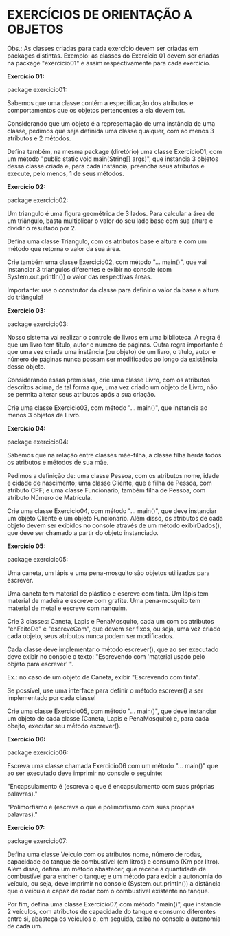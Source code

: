 <h1>EXERCÍCIOS DE ORIENTAÇÃO A OBJETOS</h1>

Obs.: As classes criadas para cada exercício devem ser criadas em packages distintas. Exemplo: as classes do Exercício 01 devem ser criadas na package "exercicio01" e assim respectivamente para cada exercício.


<b>Exercício 01:</b>

package exercicio01:

Sabemos que uma classe contém a especificação dos atributos e comportamentos que os objetos pertencentes a ela devem ter.

Considerando que um objeto é a representação de uma instância de uma classe, pedimos que seja definida uma classe qualquer, com ao menos 3 atributos e 2 métodos.

Defina também, na mesma package (diretório) uma classe Exercicio01, com um método "public static void main(String[] args)", que instancia 3 objetos dessa classe criada e, para cada instância, preencha seus atributos e execute, pelo menos, 1 de seus métodos.


<b>Exercício 02:</b>

package exercicio02:

Um triangulo é uma figura geométrica de 3 lados. Para calcular a área de um triângulo, basta multiplicar o valor do seu lado base com sua altura e dividir o resultado por 2.

Defina uma classe Triangulo, com os atributos base e altura e com um método que retorna o valor da sua área.

Crie também uma classe Exercicio02, com método "... main()", que vai instanciar 3 triangulos diferentes e exibir no console (com System.out.println()) o valor das respectivas áreas.

Importante: use o construtor da classe para definir o valor da base e altura do triângulo!


<b>Exercício 03:</b>

package exercicio03:

Nosso sistema vai realizar o controle de livros em uma biblioteca. A regra é que um livro tem título, autor e numero de páginas. Outra regra importante é que uma vez criada uma instância (ou objeto) de um livro, o título, autor e número de páginas nunca possam ser modificados ao longo da existência desse objeto.

Considerando essas premissas, crie uma classe Livro, com os atributos descritos acima, de tal forma que, uma vez criado um objeto de Livro, não se permita alterar seus atributos após a sua criação.

Crie uma classe Exercicio03, com método "... main()", que instancia ao menos 3 objetos de Livro.


<b>Exercício 04:</b>

package exercicio04:

Sabemos que na relação entre classes mãe-filha, a classe filha herda todos os atributos e métodos de sua mãe.

Pedimos a definição de: uma classe Pessoa, com os atributos nome, idade e cidade de nascimento; uma classe Cliente, que é filha de Pessoa, com atributo CPF; e uma classe Funcionario, também filha de Pessoa, com atributo Número de Matrícula.

Crie uma classe Exercicio04, com método "... main()", que deve instanciar um objeto Cliente e um objeto Funcionario. Além disso, os atributos de cada objeto devem ser exibidos no console através de um método exibirDados(), que deve ser chamado a partir do objeto instanciado.


<b>Exercício 05:</b>

package exercicio05:

Uma caneta, um lápis e uma pena-mosquito são objetos utilizados para escrever.

Uma caneta tem material de plástico e escreve com tinta. Um lápis tem material de madeira e escreve com grafite. Uma pena-mosquito tem material de metal e escreve com nanquim.

Crie 3 classes: Caneta, Lapis e PenaMosquito, cada um com os atributos "ehFeitoDe" e "escreveCom", que devem ser fixos, ou seja, uma vez criado cada objeto, seus atributos nunca podem ser modificados.

Cada classe deve implementar o método escrever(), que ao ser executado deve exibir no console o texto: "Escrevendo com 'material usado pelo objeto para escrever' ".

Ex.: no caso de um objeto de Caneta, exibir "Escrevendo com tinta".

Se possível, use uma interface para definir o método escrever() a ser implementado por cada classe!

Crie uma classe Exercicio05, com método "... main()", que deve instanciar um objeto de cada classe (Caneta, Lapis e PenaMosquito) e, para cada obejto, executar seu método escrever().


<b>Exercício 06:</b>

package exercicio06:

Escreva uma classe chamada Exercicio06 com um método "... main()" que ao ser executado deve imprimir no console o seguinte:

"Encapsulamento é (escreva o que é encapsulamento com suas próprias palavras)."

"Polimorfismo é (escreva o que é polimorfismo com suas próprias palavras)."


<b>Exercício 07:</b>

package exercicio07:

Defina uma classe Veiculo com os atributos nome, número de rodas, capacidade do tanque de combustível (em litros) e consumo (Km por litro). Além disso, defina um método abastecer, que recebe a quantidade de combustível para encher o tanque; e um método para exibir a autonomia do veículo, ou seja, deve imprimir no console (System.out.println()) a distância que o veículo é capaz de rodar com o combustível existente no tanque.

Por fim, defina uma classe Exercicio07, com método "main()", que instancie 2 veículos, com atributos de capacidade do tanque e consumo diferentes entre si, abasteça os veículos e, em seguida, exiba no console a autonomia de cada um.